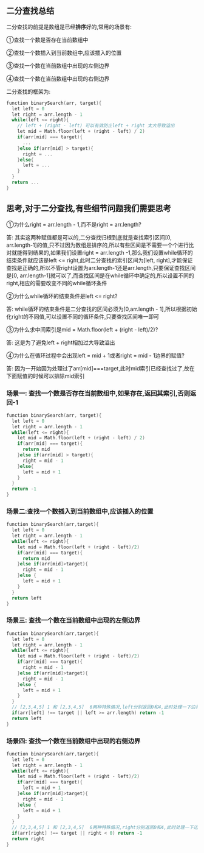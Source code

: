 ## 二分查找总结
二分查找的前提是数组是已经**排序**好的,常用的场景有:

①查找一个数是否存在当前数组中 

②查找一个数插入到当前数组中,应该插入的位置

③查找一个数在当前数组中出现的左侧边界

④查找一个数在当前数组中出现的右侧边界

二分查找的框架为:
```h
function binarySearch(arr, target){
  let left = 0
  let right = arr.length - 1
  while(left <= right){
    // left + (right - left) 可以有效防止left + right 太大导致溢出
    let mid = Math.floor(left + (right - left) / 2)
    if(arr[mid] === target){
      ...
    }else if(arr[mid] > target){
      right = ...
    }else{
      left = ...
    }
  }
  return ...
}
```
## 思考,对于二分查找,有些细节问题我们需要思考
①为什么right = arr.length - 1,而不是right = arr.length?

答: 其实这两种赋值都是可以的,二分查找归根到底就是查找索引区间[0, arr.length-1]的值,只不过因为数组是排序的,所以有些区间是不需要一个个进行比对就能得到结果的,如果我们设置right = arr.length -1,那么我们设置while循环的结束条件就应该是left <= right,此时二分查找的索引区间为[left, right],才能保证查找是正确的,所以不管right设置为arr.length-1还是arr.length,只要保证查找区间是[0, arr.length-1]就可以了,而查找区间是在while循环中确定的,所以设置不同的right,相应的需要改变不同的while循环条件

②为什么while循环的结束条件是left <= right?

答: while循环的结束条件是二分查找的区间必须为[0,arr.length - 1],所以根据初始化right的不同值,可以设置不同的循环条件,只要查找区间唯一即可

③为什么求中间索引是mid = Math.floor(left + (right - left)/2)?

答: 这是为了避免left + right相加过大导致溢出

④为什么在循环过程中会出现left = mid + 1或者right = mid - 1边界的赋值?

答: 因为一开始因为处理过了arr[mid]===target,此时mid索引已经查找过了,故在下面赋值的时候可以排除mid索引

### 场景一: 查找一个数是否存在当前数组中,如果存在,返回其索引,否则返回-1
```h
function binarySearch(arr, target){
  let left = 0
  let right = arr.length - 1
  while(left <= right){
    let mid = Math.floor(left + (right - left) / 2)
    if(arr[mid] === target){
      return mid
    }else if(arr[mid] > target){
      right = mid - 1
    }else{
      left = mid + 1
    }
  }
  return -1
}
```

### 场景二:查找一个数插入到当前数组中,应该插入的位置

```h
function binarySearch(arr,target){
  let left = 0
  let right = arr.length - 1
  while(left <= right){
    let mid = Math.floor(left + (right - left)/2)
    if(arr[mid] === target){
      return mid
    }else if(arr[mid]>target){
      right = mid - 1
    }else {
      left = mid + 1
    }
  }
  return left
}
```

### 场景三: 查找一个数在当前数组中出现的左侧边界
```h
function binarySearch(arr,target){
  let left = 0
  let right = arr.length - 1
  while(left <= right){
    let mid = Math.floor(left + (right - left)/2)
    if(arr[mid] === target){
      right = mid - 1
    }else if(arr[mid]>target){
      right = mid - 1
    }else {
      left = mid + 1
    }
  }
  // [2,3,4,5] 1 和 [2,3,4,5]  6两种特殊情况,left分别返回0和4,此时处理一下边界未找到返回-1,即可
  if(arr[left] !== target || left >= arr.length) return -1
  return left
}
```

### 场景四: 查找一个数在当前数组中出现的右侧边界
```h
function binarySearch(arr,target){
  let left = 0
  let right = arr.length - 1
  while(left <= right){
    let mid = Math.floor(left + (right - left)/2)
    if(arr[mid] === target){
      left = mid + 1
    }else if(arr[mid]>target){
      right = mid - 1
    }else {
      left = mid + 1
    }
  }
  // [2,3,4,5] 1 和 [2,3,4,5]  6两种特殊情况,right分别返回0和4,此时处理一下边界未找到返回-1,即可
  if(arr[right] !== target || right < 0) return -1
  return right
}
```
